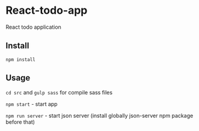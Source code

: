 # React-todo-app
React todo application

Install
---

`npm install`



Usage
---
`cd src` and `gulp sass` for compile sass files

`npm start` - start app

`npm run server` - start json server (install globally json-server npm package before that)
